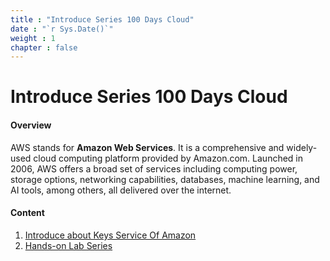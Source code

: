 ```yaml
---
title : "Introduce Series 100 Days Cloud"
date : "`r Sys.Date()`"
weight : 1
chapter : false
---
```


# Introduce Series 100 Days Cloud

#### Overview
AWS stands for **Amazon Web Services**. It is a comprehensive and widely-used cloud computing platform provided by Amazon.com. Launched in 2006, AWS offers a broad set of services including computing power, storage options, networking capabilities, databases, machine learning, and AI tools, among others, all delivered over the internet.


#### Content

1. [Introduce about Keys Service Of Amazon](1-Introduce-aws/)
2. [Hands-on Lab Series](2-hands-on/)